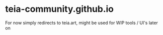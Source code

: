 # teia-community.github.io

For now simply redirects to teia.art, might be used for WIP tools / UI's later on
